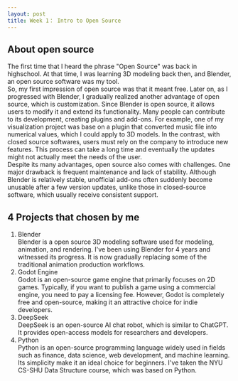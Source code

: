 ```yaml
---
layout: post
title: Week 1： Intro to Open Source
---
```


## About open source  
The first time that I heard the phrase "Open Source" was back in highschool. At that time, I was learning 3D modeling back then, and Blender, an open source software was my tool.  
So, my first impression of open source was that it meant free. Later on, as I progressed with Blender, I gradually realized another advantage of open source, which is customization. Since Blender is open source, it allows users to modify it and extend its functionality. Many people can contribute to its development, creating plugins and add-ons. For example, one of my visualization project was base on a plugin that converted music file into numerical values, which I could apply to 3D models. In the contrast, with closed source softwares, users must rely on the company to introduce new features. This process can take a long time and eventually the updates might not actually meet the needs of the user.  
Despite its many advantages, open source also comes with challenges. One major drawback is frequent maintenance and lack of stability. Although Blender is relatively stable, unofficial add-ons often suddenly become unusable after a few version updates, unlike those in closed-source software, which usually receive consistent support.  
## 4 Projects that chosen by me
1. Blender  
   Blender is a open source 3D modeling software used for modeling, animation, and rendering. I've been using Blender for 4 years and witnessed its progress. It is now gradually replacing some of the traditional animation production workflows.
2. Godot Engine  
   Godot is an open-source game engine that primarily focuses on 2D games. Typically, if you want to publish a game using a commercial engine, you need to pay a licensing fee. However, Godot is completely free and open-source, making it an attractive choice for indie developers.
3. DeepSeek  
   DeepSeek is an open-source AI chat robot, which is similar to ChatGPT. It provides open-access models for researchers and developers.
4. Python  
   Python is an open-source programming language widely used in fields such as finance, data science, web development, and machine learning. Its simplicity make it an ideal choice for beginners. I've taken the NYU CS-SHU Data Structure course, which was based on Python.



